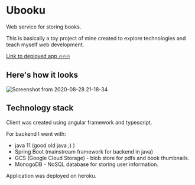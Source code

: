 # Ubooku

Web service for storing books.

This is basically a toy project of mine created to explore technologies and teach myself web development.

[Link to deployed app 🔥🔥🔥](https://ubookuapp.herokuapp.com/)

## Here's how it looks

![Screenshot from 2020-08-28 21-18-34](https://user-images.githubusercontent.com/31375809/91607584-664caa80-e974-11ea-98d3-48f09332cf05.png)

## Technology stack

Client was created using angular framework and typescript.

For backend I went with:

- java 11 (good old java ;) )
- Spring Boot (mainstream framework for backend in java)
- GCS (Google Cloud Storage) - blob store for pdfs and book thumbnails.
- MonogoDB - NoSQL database for storing user information.

Application was deployed on heroku.
